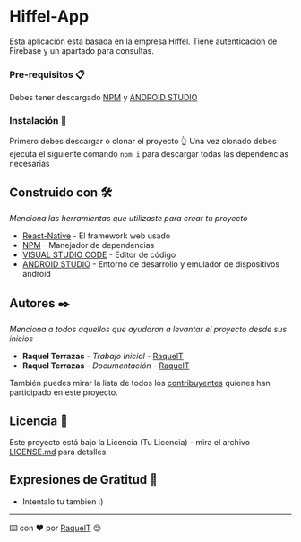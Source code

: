 # Hiffel-App

Esta aplicación esta basada en la empresa Hiffel.
Tiene autenticación de Firebase y un apartado para consultas.

### Pre-requisitos 📋

Debes tener descargado [NPM](https://maven.apache.org/) y [ANDROID STUDIO](https://developer.android.com/studio/)


### Instalación 🔧

Primero debes descargar o clonar el proyecto 👆
Una vez clonado debes ejecuta el siguiente comando
`npm i` para descargar todas las dependencias necesarias

## Construido con 🛠️

_Menciona las herramientas que utilizaste para crear tu proyecto_

* [React-Native](https://reactnative.dev/) - El framework web usado
* [NPM](https://www.npmjs.com/) - Manejador de dependencias
* [VISUAL STUDIO CODE](https://code.visualstudio.com/) - Editor de código
* [ANDROID STUDIO](https://developer.android.com/studio/) - Entorno de desarrollo y emulador de dispositivos android


## Autores ✒️

_Menciona a todos aquellos que ayudaron a levantar el proyecto desde sus inicios_

* **Raquel Terrazas** - *Trabajo Inicial* - [RaquelT](https://github.com/Drakitt/)
* **Raquel Terrazas** - *Documentación* - [RaquelT](https://github.com/Drakitt/)

También puedes mirar la lista de todos los [contribuyentes](https://github.com/your/project/contributors) quíenes han participado en este proyecto. 

## Licencia 📄

Este proyecto está bajo la Licencia (Tu Licencia) - mira el archivo [LICENSE.md](LICENSE.md) para detalles

## Expresiones de Gratitud 🎁

* Intentalo tu tambien :)



---
⌨️ con ❤️ por [RaquelT](https://github.com/Drakitt/) 😊
